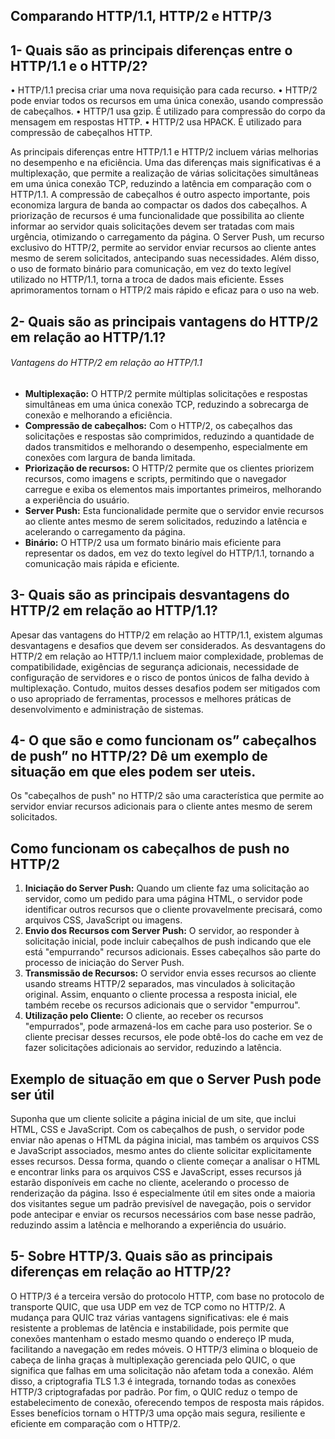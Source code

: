 ## Comparando HTTP/1.1, HTTP/2 e HTTP/3

## 1-	Quais são as principais diferenças entre o HTTP/1.1 e o HTTP/2?

•	HTTP/1.1 precisa criar uma nova requisição para cada recurso.
•	HTTP/2 pode enviar todos os recursos em uma única conexão, usando compressão de cabeçalhos.
•	HTTP/1 usa gzip. É utilizado para compressão do corpo da mensagem em respostas HTTP.
•	HTTP/2 usa HPACK. É utilizado para compressão de cabeçalhos HTTP.

As principais diferenças entre HTTP/1.1 e HTTP/2 incluem várias melhorias no desempenho e na eficiência. Uma das diferenças mais significativas é a multiplexação, que permite a realização de várias solicitações simultâneas em uma única conexão TCP, reduzindo a latência em comparação com o HTTP/1.1. A compressão de cabeçalhos é outro aspecto importante, pois economiza largura de banda ao compactar os dados dos cabeçalhos. A priorização de recursos é uma funcionalidade que possibilita ao cliente informar ao servidor quais solicitações devem ser tratadas com mais urgência, otimizando o carregamento da página. O Server Push, um recurso exclusivo do HTTP/2, permite ao servidor enviar recursos ao cliente antes mesmo de serem solicitados, antecipando suas necessidades. Além disso, o uso de formato binário para comunicação, em vez do texto legível utilizado no HTTP/1.1, torna a troca de dados mais eficiente. Esses aprimoramentos tornam o HTTP/2 mais rápido e eficaz para o uso na web.

## 2- Quais são as principais vantagens do HTTP/2 em relação ao HTTP/1.1?

###### Vantagens do HTTP/2 em relação ao HTTP/1.1

- **Multiplexação:** O HTTP/2 permite múltiplas solicitações e respostas simultâneas em uma única conexão TCP, reduzindo a sobrecarga de conexão e melhorando a eficiência.
- **Compressão de cabeçalhos:** Com o HTTP/2, os cabeçalhos das solicitações e respostas são comprimidos, reduzindo a quantidade de dados transmitidos e melhorando o desempenho, especialmente em conexões com largura de banda limitada.
- **Priorização de recursos:** O HTTP/2 permite que os clientes priorizem recursos, como imagens e scripts, permitindo que o navegador carregue e exiba os elementos mais importantes primeiros, melhorando a experiência do usuário.
- **Server Push:** Esta funcionalidade permite que o servidor envie recursos ao cliente antes mesmo de serem solicitados, reduzindo a latência e acelerando o carregamento da página.
- **Binário:** O HTTP/2 usa um formato binário mais eficiente para representar os dados, em vez do texto legível do HTTP/1.1, tornando a comunicação mais rápida e eficiente.

## 3- Quais são as principais desvantagens do HTTP/2 em relação ao HTTP/1.1?

Apesar das vantagens do HTTP/2 em relação ao HTTP/1.1, existem algumas desvantagens e desafios que devem ser considerados. As desvantagens do HTTP/2 em relação ao HTTP/1.1 incluem maior complexidade, problemas de compatibilidade, exigências de segurança adicionais, necessidade de configuração de servidores e o risco de pontos únicos de falha devido à multiplexação. Contudo, muitos desses desafios podem ser mitigados com o uso apropriado de ferramentas, processos e melhores práticas de desenvolvimento e administração de sistemas.

## 4- O que são e como funcionam os” cabeçalhos de push” no HTTP/2? Dê um exemplo de situação em que eles podem ser uteis.

Os "cabeçalhos de push" no HTTP/2 são uma característica que permite ao servidor enviar recursos adicionais para o cliente antes mesmo de serem solicitados.

## Como funcionam os cabeçalhos de push no HTTP/2

1.	**Iniciação do Server Push:** Quando um cliente faz uma solicitação ao servidor, como um pedido para uma página HTML, o servidor pode identificar outros recursos que o cliente provavelmente precisará, como arquivos CSS, JavaScript ou imagens.
2.	**Envio dos Recursos com Server Push:** O servidor, ao responder à solicitação inicial, pode incluir cabeçalhos de push indicando que ele está "empurrando" recursos adicionais. Esses cabeçalhos são parte do processo de iniciação do Server Push.
3.	**Transmissão de Recursos:** O servidor envia esses recursos ao cliente usando streams HTTP/2 separados, mas vinculados à solicitação original. Assim, enquanto o cliente processa a resposta inicial, ele também recebe os recursos adicionais que o servidor "empurrou".
4.	**Utilização pelo Cliente:** O cliente, ao receber os recursos "empurrados", pode armazená-los em cache para uso posterior. Se o cliente precisar desses recursos, ele pode obtê-los do cache em vez de fazer solicitações adicionais ao servidor, reduzindo a latência.

## Exemplo de situação em que o Server Push pode ser útil

Suponha que um cliente solicite a página inicial de um site, que inclui HTML, CSS e JavaScript. Com os cabeçalhos de push, o servidor pode enviar não apenas o HTML da página inicial, mas também os arquivos CSS e JavaScript associados, mesmo antes do cliente solicitar explicitamente esses recursos. Dessa forma, quando o cliente começar a analisar o HTML e encontrar links para os arquivos CSS e JavaScript, esses recursos já estarão disponíveis em cache no cliente, acelerando o processo de renderização da página. Isso é especialmente útil em sites onde a maioria dos visitantes segue um padrão previsível de navegação, pois o servidor pode antecipar e enviar os recursos necessários com base nesse padrão, reduzindo assim a latência e melhorando a experiência do usuário.

## 5- Sobre HTTP/3. Quais são as principais diferenças em relação ao HTTP/2?

O HTTP/3 é a terceira versão do protocolo HTTP, com base no protocolo de transporte QUIC, que usa UDP em vez de TCP como no HTTP/2. A mudança para QUIC traz várias vantagens significativas: ele é mais resistente a problemas de latência e instabilidade, pois permite que conexões mantenham o estado mesmo quando o endereço IP muda, facilitando a navegação em redes móveis. O HTTP/3 elimina o bloqueio de cabeça de linha graças à multiplexação gerenciada pelo QUIC, o que significa que falhas em uma solicitação não afetam toda a conexão. Além disso, a criptografia TLS 1.3 é integrada, tornando todas as conexões HTTP/3 criptografadas por padrão. Por fim, o QUIC reduz o tempo de estabelecimento de conexão, oferecendo tempos de resposta mais rápidos. Esses benefícios tornam o HTTP/3 uma opção mais segura, resiliente e eficiente em comparação com o HTTP/2.

